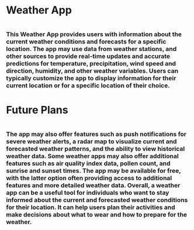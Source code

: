 <h1>Weather App<h1>
<h3>This Weather App provides users with
            information about the current weather conditions and forecasts for a
            specific location. The app may use data from weather stations,
            and other sources to provide real-time updates and accurate predictions
            for temperature, precipitation, wind speed
            and direction, humidity, and other weather variables. Users can
            typically customize the app to display information for their current
            location or for a specific location of their choice.<h3>
<h1>Future Plans<h1>
<h3>The app may also offer features such as push notifications for
            severe weather alerts, a radar map to visualize current and
            forecasted weather patterns, and the ability to view historical
            weather data. Some weather apps may also offer additional features
            such as air quality index data, pollen count, and sunrise and sunset
            times. The app may be available for free,
            with the latter option often providing access to additional features
            and more detailed weather data. Overall, a weather app can be a
            useful tool for individuals who want to stay informed about the
            current and forecasted weather conditions for their location. It can
            help users plan their activities and make decisions about what to
            wear and how to prepare for the weather.<h3>
